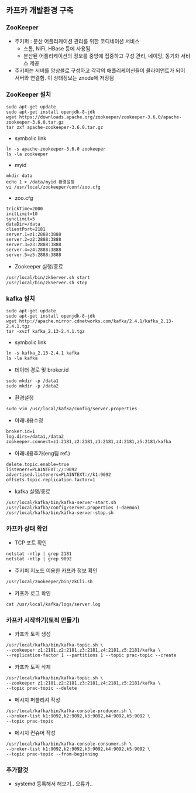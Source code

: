 카프카 개발환경 구축
---

### ZooKeeper
- 주키퍼 : 분산 어플리케이션 관리를 위한 코디네이션 서비스
    - 스톰, NiFi, HBase 등에 사용됨.
    - 분산된 어플리케이션의 정보를 중앙에 집중하고 구성 관리, 네이밍, 동기화 서비스 제공
- 주키퍼는 서버를 앙상블로 구성하고 각각의 애플리케이션들이 클라이언트가 되어 서버와 연결함. 이 상태정보는 znode에 저장됨

### ZooKeeper 설치
```shell script
sudo apt-get update
sudo apt-get install openjdk-8-jdk
wget https://downloads.apache.org/zookeeper/zookeeper-3.6.0/apache-zookeeper-3.6.0.tar.gz
tar zxf apache-zookeeper-3.6.0.tar.gz
```
- symbolic link
```shell script
ln -s apache-zookeeper-3.6.0 zookeeper
ls -la zookeeper
```
- myid
``` shell script
mkdir data
echo 1 > /data/myid 환경설정
vi /usr/local/zookeeper/conf/zoo.cfg
```
- zoo.cfg
```shell script
trickTime=2000
initLimit=10
syncLimit=5
dataDir=/data
clientPort=2181
server.1=z1:2888:3888
server.2=z2:2888:3888
server.3=z3:2888:3888
server.4=z4:2888:3888
server.5=z5:2888:3888
```
- Zookeeper 실행/종료
```shell script
/usr/local/bin/zkServer.sh start
/usr/local/bin/zkServer.sh stop
```

### kafka 설치
```shell script
sudo apt-get update
sudo apt-get install openjdk-8-jdk
wget http://apache.mirror.cdnetworks.com/kafka/2.4.1/kafka_2.13-2.4.1.tgz
tar -xvzf kafka_2.13-2.4.1.tgz
```
- symbolic link
```shell script
ln -s kafka_2.13-2.4.1 kafka
ls -la kafka
```

- 데이터 경로 및 broker.id
```shell script
sudo mkdir -p /data1 
sudo mkdir -p /data2
```
- 환경설정
```shell script
sudo vim /usr/local/kafka/config/server.properties
```
- 아래내용수정
```shell script
broker.id=1
log.dirs=/data1,/data2
zookeeper.connect=z1:2181,z2:2181,z3:2181,z4:2181,z5:2181/kafka
```

- 아래내용추가(eng팀 ref.)
```shell script
delete.topic.enable=true
listeners=PLAINTEXT://:9092
advertised.listeners=PLAINTEXT://k1:9092
offsets.topic.replication.factor=1
```

- kafka 실행/종료
```
/usr/local/kafka/bin/kafka-server-start.sh /usr/local/kafka/config/server.properties (-daemon)
/usr/local/kafka/bin/kafka-server-stop.sh
```

### 카프카 상태 확인
- TCP 포트 확인
```
netstat -ntlp | grep 2181
netstat -ntlp | grep 9092
```
- 주키퍼 지노드 이용한 카프카 정보 확인
```
/usr/local/zookeeper/bin/zkCli.sh
```
- 카프카 로그 확인
```
cat /usr/local/kafka/logs/server.log
```

### 카프카 시작하기(토픽 만들기)
- 카프카 토픽 생성
```
/usr/local/kafka/bin/kafka-topic.sh \
--zookeeper z1:2181,z2:2181,z3:2181,z4:2181,z5:2181/kafka \
--replication-factor 1 --partitions 1 --topic prac-topic --create
```
- 카프카 토픽 삭제
```
/usr/local/kafka/bin/kafka-topic.sh \
--zookeeper z1:2181,z2:2181,z3:2181,z4:2181,z5:2181/kafka \
--topic prac-topic --delete
```
- 메시지 퍼블리셔 작성
```
/usr/local/kafka/bin/kafka-console-producer.sh \
--broker-list k1:9092,k2:9092,k3:9092,k4:9092,k5:9092 \
--topic prac-topic
```
- 메시지 컨슈머 작성
```
/usr/local/kafka/bin/kafka-console-consumer.sh \
--broker-list k1:9092,k2:9092,k3:9092,k4:9092,k5:9092 \
--topic prac-topic --from-beginning
```

### 추가할것
- systemd 등록해서 해보기.. 오류가..

